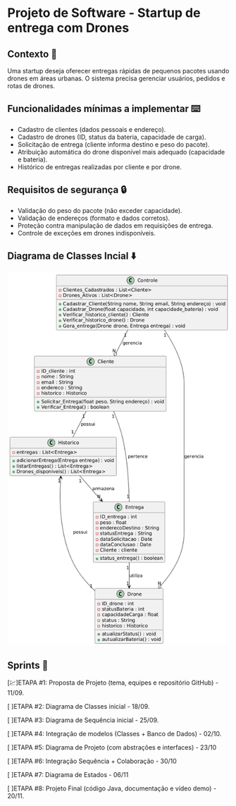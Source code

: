 # Projeto de Software - Startup de entrega com Drones

## Contexto 📄

Uma startup deseja oferecer entregas rápidas de pequenos pacotes usando drones em áreas urbanas. O sistema precisa gerenciar usuários, pedidos e rotas de drones.

## Funcionalidades mínimas a implementar ⌨️

- Cadastro de clientes (dados pessoais e endereço).
- Cadastro de drones (ID, status da bateria, capacidade de carga).
- Solicitação de entrega (cliente informa destino e peso do pacote).
- Atribuição automática do drone disponível mais adequado (capacidade e bateria).
- Histórico de entregas realizadas por cliente e por drone.

## Requisitos de segurança 🔒

- Validação do peso do pacote (não exceder capacidade).
- Validação de endereços (formato e dados corretos).
- Proteção contra manipulação de dados em requisições de entrega.
- Controle de exceções em drones indisponíveis.

## Diagrama de Classes Incial ⬇️

![DiagramaClasses](DiagramaClasses.png)

## Sprints 🏃

[💹]ETAPA #1: Proposta de Projeto (tema, equipes e repositório GitHub) - 11/09.

[ ]ETAPA #2: Diagrama de Classes inicial - 18/09.

[ ]ETAPA #3: Diagrama de Sequência inicial - 25/09.

[ ]ETAPA #4: Integração de modelos (Classes + Banco de Dados) - 02/10.


[ ]ETAPA #5: Diagrama de Projeto (com abstrações e interfaces) - 23/10

[ ]ETAPA #6: Integração Sequência + Colaboração - 30/10

[ ]ETAPA #7: Diagrama de Estados - 06/11

[ ]ETAPA #8: Projeto Final (código Java, documentação e vídeo demo) - 20/11.

